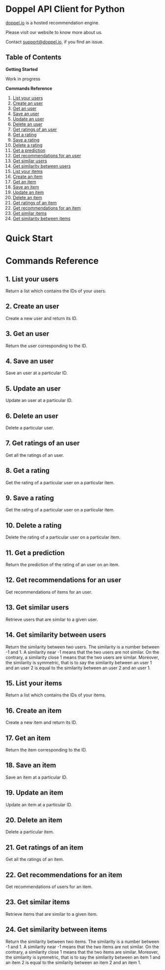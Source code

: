 # Doppel API Client for Python

[doppel.io](http://doppel.io) is a hosted recommendation engine.

Please visit our website to know more about us.

Contact support@doppel.io, if you find an issue.

## Table of Contents

**Getting Started**

Work in progress

**Commands Reference**

1. [List your users](#list-your-users)
2. [Create an user](#create-an-user)
3. [Get an user](#get-an-user)
4. [Save an user](#save-an-user)
5. [Update an user](#update-an-user)
6. [Delete an user](#delete-an-user)
7. [Get ratings of an user](#get-ratings-of-an-user)
8. [Get a rating](#get-a-rating)
9. [Save a rating](#save-a-rating)
10. [Delete a rating](#delete-a-rating)
11. [Get a prediction](#get-a-prediction)
12. [Get recommendations for an user](#get-recommendations-for-an-user)
13. [Get similar users](#get-similar-users)
14. [Get similarity between users](#get-similarity-between-users)
15. [List your items](#list-your-items)
16. [Create an item](#create-an-item)
17. [Get an item](#get-an-item)
18. [Save an item](#save-an-item)
19. [Update an item](#update-an-item)
20. [Delete an item](#delete-an-item)
21. [Get ratings of an item](#get-ratings-of-an-item)
22. [Get recommendations for an item](#get-recommendations-for-an-item)
23. [Get similar items](#get-similar-items)
24. [Get similarity between items](#get-similarity-between-items)


# Quick Start



# Commands Reference

## 1. List your users

Return a list which contains the IDs of your users.


## 2. Create an user

Create a new user and return its ID.


## 3. Get an user

Return the user corresponding to the ID.


## 4. Save an user

Save an user at a particular ID.


## 5. Update an user

Update an user at a particular ID.


## 6. Delete an user

Delete a particular user.


## 7. Get ratings of an user

Get all the ratings of an user.


## 8. Get a rating

Get the rating of a particular user on a particular item.


## 9. Save a rating

Get the rating of a particular user on a particular item.


## 10. Delete a rating

Delete the rating of a particular user on a particular item.


## 11. Get a prediction

Return the prediction of the rating of an user on an item.


## 12. Get recommendations for an user

Get recommendations of items for an user.


## 13. Get similar users

Retrieve users that are similar to a given user.


## 14. Get similarity between users

Return the similarity between two users. 
				The similarity is a number between -1 and 1. A similarity near -1 means that the two users are not similar. On the contrary, a similarity close 1 means that the two users are similar. 
				Moreover, the similarity is symmetric, that is to say the similarity between an user 1 and an user 2 is equal to the similarity between an user 2 and an user 1.


## 15. List your items

Return a list which contains the IDs of your items.


## 16. Create an item

Create a new item and return its ID.


## 17. Get an item

Return the item corresponding to the ID.


## 18. Save an item

Save an item at a particular ID.


## 19. Update an item

Update an item at a particular ID.


## 20. Delete an item

Delete a particular item.


## 21. Get ratings of an item

Get all the ratings of an item.


## 22. Get recommendations for an item

Get recommendations of users for an item.


## 23. Get similar items

Retrieve items that are similar to a given item.


## 24. Get similarity between items

Return the similarity between two items. 
				The similarity is a number between -1 and 1. A similarity near -1 means that the two items are not similar. On the contrary, a similarity close 1 means that the two items are similar. 
				Moreover, the similarity is symmetric, that is to say the similarity between an item 1 and an item 2 is equal to the similarity between an item 2 and an item 1.






